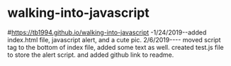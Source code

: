 # walking-into-javascript
#https://tb1994.github.io/walking-into-javascript
-1/24/2019--added index.html file, javascript alert, and a cute pic. 2/6/2019---- moved script tag to the bottom of index file, added some text as well. created test.js file to store the alert script. and added github link to readme.